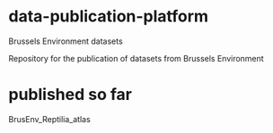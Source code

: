 # data-publication-platform
Brussels Environment datasets

Repository for the publication of datasets from Brussels Environment

# published so far


BrusEnv_Reptilia_atlas
